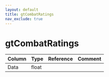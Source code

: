 ```yaml
---
layout: default
title: gtCombatRatings
nav_exclude: true
---
```

# gtCombatRatings

| Column | Type | Reference | Comment |
|--------|------|-----------|---------|
|Data|float|||
